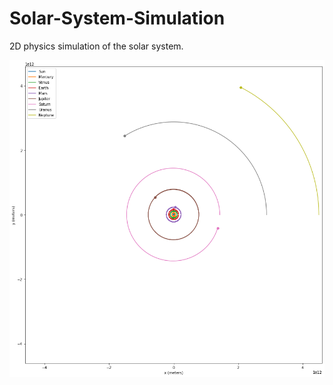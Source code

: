 # Solar-System-Simulation
2D physics simulation of the solar system.

![alt_text](https://github.com/ygbuil/Solar-System-Simulation/blob/main/simulation.png)
